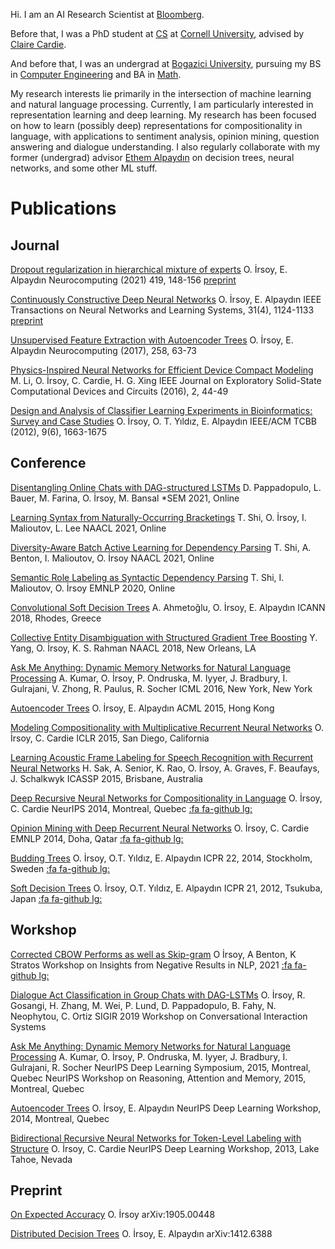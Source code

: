 
Hi. I am an AI Research Scientist at [Bloomberg](https://www.bloomberg.com/company/stories/tag/data-science/).

Before that, I was a PhD student at [CS](http://www.cs.cornell.edu/) at [Cornell University](http://www.cornell.edu/), advised by [Claire Cardie](http://www.cs.cornell.edu/home/cardie/).

And before that, I was an undergrad at [Bogazici University](http://www.boun.edu.tr/en_US), pursuing my BS in [Computer Engineering](https://cmpe.boun.edu.tr/) and BA in [Math](http://math.boun.edu.tr/).

My research interests lie primarily in the intersection of machine learning and natural language processing. Currently, I am particularly interested in representation learning and deep learning. My research has been focused on how to learn (possibly deep) representations for compositionality in language, with applications to sentiment analysis, opinion mining, question answering and dialogue understanding. I also regularly collaborate with my former (undergrad) advisor [Ethem Alpaydın](https://faculty.ozyegin.edu.tr/ethemalpaydin/) on decision trees, neural networks, and some other ML stuff.

# Publications

## Journal

<span class="paper-title">   [Dropout regularization in hierarchical mixture of experts](https://www.sciencedirect.com/science/article/abs/pii/S0925231220313321) </span>
<span class="paper-authors"> O. İrsoy, E. Alpaydın                                                                                                                </span>
<span class="paper-venue">   Neurocomputing (2021) 419, 148-156                                                                                                   </span>
[preprint](https://arxiv.org/pdf/1812.10158)

<span class="paper-title">   [Continuously Constructive Deep Neural Networks](https://ieeexplore.ieee.org/document/8744488) </span>
<span class="paper-authors"> O. İrsoy, E. Alpaydın                                                                         </span>
<span class="paper-venue">   IEEE Transactions on Neural Networks and Learning Systems, 31(4), 1124-1133                   </span>
[preprint](https://arxiv.org/pdf/1804.02491)

<span class="paper-title">   [Unsupervised Feature Extraction with Autoencoder Trees](papers/Ozan_Neurocomp.pdf)    </span>
<span class="paper-authors"> O. İrsoy, E. Alpaydın                                                                 </span>
<span class="paper-venue">   Neurocomputing (2017), 258, 63-73                                                     </span>

<span class="paper-title">   [Physics-Inspired Neural Networks for Efficient Device Compact Modeling](papers/piNN.pdf)    </span>
<span class="paper-authors"> M. Li, O. İrsoy, C. Cardie, H. G. Xing                                                      </span>
<span class="paper-venue">   IEEE Journal on Exploratory Solid-State Computational Devices and Circuits (2016), 2, 44-49 </span>

<span class="paper-title">   [Design and Analysis of Classifier Learning Experiments in Bioinformatics: Survey and Case Studies](papers/ieee-tcbb.pdf)  </span>
<span class="paper-authors"> O. İrsoy, O. T. Yıldız, E. Alpaydın                                                                                        </span>
<span class="paper-venue">   IEEE/ACM TCBB (2012), 9(6), 1663-1675                                                                                      </span>

## Conference

<span class="paper-title">   [Disentangling Online Chats with DAG-structured LSTMs](https://aclanthology.org/2021.starsem-1.14/) </span>
<span class="paper-authors"> D. Pappadopulo, L. Bauer, M. Farina, O. İrsoy, M. Bansal                                            </span>
<span class="paper-venue">   \*SEM 2021, Online                                                                                  </span>

<span class="paper-title">   [Learning Syntax from Naturally-Occurring Bracketings](https://aclanthology.org/2021.naacl-main.234/) </span>
<span class="paper-authors"> T. Shi, O. İrsoy, I. Malioutov, L. Lee                                                                </span>
<span class="paper-venue">   NAACL 2021, Online                                                                                    </span>

<span class="paper-title">   [Diversity-Aware Batch Active Learning for Dependency Parsing](https://aclanthology.org/2021.naacl-main.207/) </span>
<span class="paper-authors"> T. Shi, A. Benton, I. Malioutov, O. İrsoy                                                                     </span>
<span class="paper-venue">   NAACL 2021, Online                                                                                            </span>

<span class="paper-title">   [Semantic Role Labeling as Syntactic Dependency Parsing](https://aclanthology.org/2020.emnlp-main.610/) </span>
<span class="paper-authors"> T. Shi, I. Malioutov, O. İrsoy                                                                          </span>
<span class="paper-venue">   EMNLP 2020, Online                                                                                      </span>

<span class="paper-title">   [Convolutional Soft Decision Trees](https://www.cmpe.boun.edu.tr/~ethem/files/papers/Alper-icann18.pdf)  </span>
<span class="paper-authors"> A. Ahmetoğlu, O. İrsoy, E. Alpaydın                                                                      </span>
<span class="paper-venue">   ICANN 2018, Rhodes, Greece                                                                               </span>
 
<span class="paper-title">   [Collective Entity Disambiguation with Structured Gradient Tree Boosting](https://arxiv.org/abs/1802.10229) </span> 
<span class="paper-authors"> Y. Yang, O. İrsoy, K. S. Rahman                                                                              </span>
<span class="paper-venue">   NAACL 2018, New Orleans, LA                                                                                  </span>
 
<span class="paper-title">   [Ask Me Anything: Dynamic Memory Networks for Natural Language Processing](papers/kumar16.pdf)       </span> 
<span class="paper-authors"> A. Kumar, O. İrsoy, P. Ondruska, M. Iyyer, J. Bradbury, I. Gulrajani, V. Zhong, R. Paulus, R. Socher  </span>
<span class="paper-venue">   ICML 2016, New York, New York                                                                         </span>
 
<span class="paper-title">   [Autoencoder Trees](papers/AiP25_Paper36.pdf)  </span>
<span class="paper-authors"> O. İrsoy, E. Alpaydın                           </span>
<span class="paper-venue">   ACML 2015, Hong Kong                            </span>
 
<span class="paper-title">   [Modeling Compositionality with Multiplicative Recurrent Neural Networks](http://arxiv.org/abs/1412.6577)  </span>
<span class="paper-authors"> O. İrsoy, C. Cardie                                                                                        </span>
<span class="paper-venue">   ICLR 2015, San Diego, California                                                                           </span>
 
<span class="paper-title">   [Learning Acoustic Frame Labeling for Speech Recognition with Recurrent Neural Networks](papers/icassp15.pdf)  </span>
<span class="paper-authors"> H. Sak, A. Senior, K. Rao, O. İrsoy, A. Graves, F. Beaufays, J. Schalkwyk                                       </span>
<span class="paper-venue">   ICASSP 2015, Brisbane, Australia                                                                                </span>
 
<span class="paper-title">   [Deep Recursive Neural Networks for Compositionality in Language](papers/nips14drsv.pdf)  </span>
<span class="paper-authors"> O. İrsoy, C. Cardie                                                                        </span>
<span class="paper-venue">   NeurIPS 2014, Montreal, Quebec                                                                </span>
[:fa fa-github lg:](https://github.com/oir/deep-recursive)
 
<span class="paper-title">   [Opinion Mining with Deep Recurrent Neural Networks](papers/emnlp14drnt.pdf)  </span>
<span class="paper-authors"> O. İrsoy, C. Cardie                                                            </span>
<span class="paper-venue">   EMNLP 2014, Doha, Qatar                                                        </span>
[:fa fa-github lg:](https://github.com/oir/deep-recurrent)

<span class="paper-title">   [Budding Trees](papers/budding-icpr2014.pdf)  </span>
<span class="paper-authors"> O. İrsoy, O.T. Yıldız, E. Alpaydın             </span>
<span class="paper-venue">   ICPR 22, 2014, Stockholm, Sweden               </span>
[:fa fa-github lg:](https://github.com/oir/budding-tree)

<span class="paper-title">   [Soft Decision Trees](papers/icpr21.pdf)   </span>
<span class="paper-authors"> O. İrsoy, O.T. Yıldız, E. Alpaydın         </span>
<span class="paper-venue">   ICPR 21, 2012, Tsukuba, Japan              </span>
[:fa fa-github lg:](https://github.com/oir/soft-tree)

## Workshop

<span class="paper-title">   [Corrected CBOW Performs as well as Skip-gram](https://aclanthology.org/2021.insights-1.1.pdf) </span>
<span class="paper-authors"> O İrsoy, A Benton, K Stratos </span>
<span class="paper-venue">   Workshop on Insights from Negative Results in NLP, 2021 </span>
[:fa fa-github lg:](https://github.com/bloomberg/koan)

<span class="paper-title">   [Dialogue Act Classification in Group Chats with DAG-LSTMs](https://arxiv.org/abs/1908.01821)    </span>
<span class="paper-authors"> O. İrsoy, R. Gosangi, H. Zhang, M. Wei, P. Lund, D. Pappadopulo, B. Fahy, N. Neophytou, C. Ortiz </span>
<span class="paper-venue">   SIGIR 2019 Workshop on Conversational Interaction Systems                                        </span>

<span class="paper-title">   [Ask Me Anything: Dynamic Memory Networks for Natural Language Processing](http://arxiv.org/abs/1506.07285)  </span>
<span class="paper-authors"> A. Kumar, O. İrsoy, P. Ondruska, M. Iyyer, J. Bradbury, I. Gulrajani, R. Socher                              </span>
<span class="paper-venue">   NeurIPS Deep Learning Symposium, 2015, Montreal, Quebec                                                         </span>
<span class="paper-venue">   NeurIPS Workshop on Reasoning, Attention and Memory, 2015, Montreal, Quebec                                     </span>
 
<span class="paper-title">   [Autoencoder Trees](http://arxiv.org/abs/1409.7461)  </span>
<span class="paper-authors"> O. İrsoy, E. Alpaydın                                </span>
<span class="paper-venue">   NeurIPS Deep Learning Workshop, 2014, Montreal, Quebec  </span>
 
<span class="paper-title">   [Bidirectional Recursive Neural Networks for Token-Level Labeling with Structure](http://arxiv.org/abs/1312.0493)  </span>
<span class="paper-authors"> O. İrsoy, C. Cardie                                                                                                </span>
<span class="paper-venue">   NeurIPS Deep Learning Workshop, 2013, Lake Tahoe, Nevada                                                              </span>

## Preprint

<span class="paper-title">   [On Expected Accuracy](https://arxiv.org/abs/1905.00448) </span>
<span class="paper-authors"> O. İrsoy                                                 </span>
<span class="paper-venue">   arXiv:1905.00448                                         </span>

<span class="paper-title">   [Distributed Decision Trees](https://arxiv.org/abs/1412.6388) </span>
<span class="paper-authors"> O. İrsoy, E. Alpaydın                                         </span>
<span class="paper-venue">   arXiv:1412.6388                                               </span>

